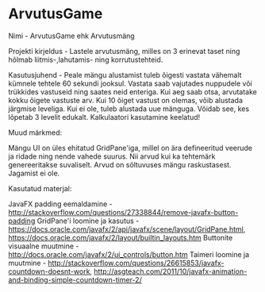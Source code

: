 # ArvutusGame
Nimi - ArvutusGame ehk Arvutusmäng

Projekti kirjeldus - Lastele arvutusmäng, milles on 3 erinevat taset ning hõlmab liitmis-,lahutamis- ning korrutustehteid. 

Kasutusjuhend - Peale mängu alustamist tuleb õigesti vastata vähemalt kümnele tehtele 60 sekundi jooksul. Vastata saab vajutades nuppudele või trükkides vastuseid ning saates neid enteriga. Kui aeg saab otsa, arvutatake kokku õigete vastuste arv. Kui 10 õiget vastust on olemas, võib alustada järgmise leveliga. Kui ei ole, tuleb alustada uue mänguga. Võidab see, kes lõpetab 3 levelit edukalt. Kalkulaatori kasutamine keelatud!

Muud märkmed:

Mängu UI on üles ehitatud GridPane'iga, millel on ära defineeritud veerude ja ridade ning nende vahede suurus. Nii arvud kui ka tehtemärk genereeritakse suvaliselt. Arvud on sõltuvuses mängu raskustasest. Jagamist ei ole. 

Kasutatud materjal:

JavaFX padding eemaldamine - http://stackoverflow.com/questions/27338844/remove-javafx-button-padding
GridPane'i loomine ja kasutus - https://docs.oracle.com/javafx/2/api/javafx/scene/layout/GridPane.html, https://docs.oracle.com/javafx/2/layout/builtin_layouts.htm
Buttonite visuaalne muutmine - http://docs.oracle.com/javafx/2/ui_controls/button.htm
Taimeri loomine ja muutmine - http://stackoverflow.com/questions/26615853/javafx-countdown-doesnt-work, http://asgteach.com/2011/10/javafx-animation-and-binding-simple-countdown-timer-2/
